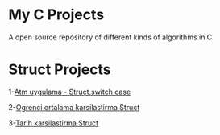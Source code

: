 # My C Projects
A open source repository of different kinds of algorithms in C

# Struct Projects

1-[Atm uygulama - Struct,switch case](https://github.com/MerttMetinn/My_C_Projects/blob/main/Atm%20uygulama%20-%20Struct%2Cswitch%20case/main.c)

2-[Ogrenci ortalama karsilastirma Struct](https://github.com/MerttMetinn/My_C_Projects/blob/main/Ogrenci%20ortalama%20karsilastirma%20Struct/main.c)

3-[Tarih karsilastirma Struct](https://github.com/MerttMetinn/My_C_Projects/blob/main/Tarih%20Karsilastirma%20Struct/main.c)
